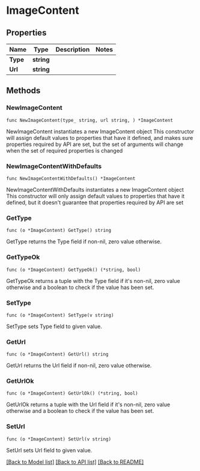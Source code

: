 # ImageContent

## Properties

Name | Type | Description | Notes
------------ | ------------- | ------------- | -------------
**Type** | **string** |  | 
**Url** | **string** |  | 

## Methods

### NewImageContent

`func NewImageContent(type_ string, url string, ) *ImageContent`

NewImageContent instantiates a new ImageContent object
This constructor will assign default values to properties that have it defined,
and makes sure properties required by API are set, but the set of arguments
will change when the set of required properties is changed

### NewImageContentWithDefaults

`func NewImageContentWithDefaults() *ImageContent`

NewImageContentWithDefaults instantiates a new ImageContent object
This constructor will only assign default values to properties that have it defined,
but it doesn't guarantee that properties required by API are set

### GetType

`func (o *ImageContent) GetType() string`

GetType returns the Type field if non-nil, zero value otherwise.

### GetTypeOk

`func (o *ImageContent) GetTypeOk() (*string, bool)`

GetTypeOk returns a tuple with the Type field if it's non-nil, zero value otherwise
and a boolean to check if the value has been set.

### SetType

`func (o *ImageContent) SetType(v string)`

SetType sets Type field to given value.


### GetUrl

`func (o *ImageContent) GetUrl() string`

GetUrl returns the Url field if non-nil, zero value otherwise.

### GetUrlOk

`func (o *ImageContent) GetUrlOk() (*string, bool)`

GetUrlOk returns a tuple with the Url field if it's non-nil, zero value otherwise
and a boolean to check if the value has been set.

### SetUrl

`func (o *ImageContent) SetUrl(v string)`

SetUrl sets Url field to given value.



[[Back to Model list]](../README.md#documentation-for-models) [[Back to API list]](../README.md#documentation-for-api-endpoints) [[Back to README]](../README.md)


